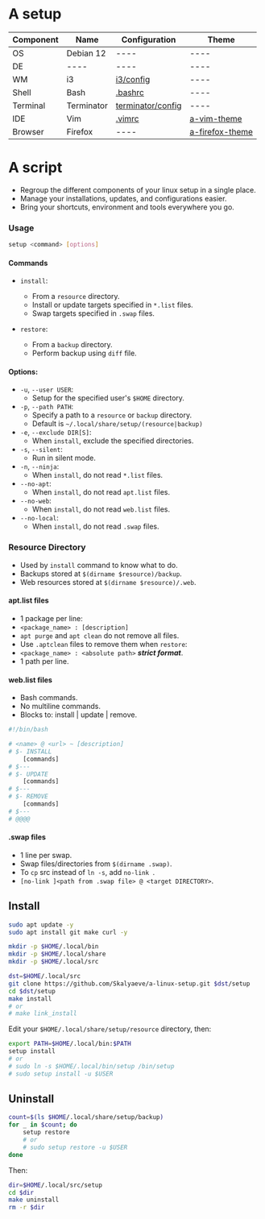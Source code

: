 # A setup
| Component | Name | Configuration | Theme |
|-|-|-|-|
| OS | Debian 12 | ---- | ---- |
| DE | ---- | ---- | ---- |
| WM | i3 |  [i3/config](https://github.com/Skalyaeve/a-linux-setup/blob/main/resource/ui/gui/i3/config)  | ---- |
| Shell | Bash |  [.bashrc](https://github.com/Skalyaeve/a-linux-setup/blob/main/resource/ui/terminal/bash/.bashrc)  | ---- |
| Terminal | Terminator |  [terminator/config](https://github.com/Skalyaeve/a-linux-setup/blob/main/resource/ui/terminal/terminator/config)  | ---- |
| IDE | Vim | [.vimrc](https://github.com/Skalyaeve/a-linux-setup/blob/main/resource/ui/ide/vim/.vimrc) | [a-vim-theme](https://github.com/Skalyaeve/a-vim-theme.git) |
| Browser | Firefox | ---- | [a-firefox-theme](https://github.com/Skalyaeve/a-firefox-theme.git) |

# A script
- Regroup the different components of your linux setup in a single place.
- Manage your installations, updates, and configurations easier.
- Bring your shortcuts, environment and tools everywhere you go.

### Usage
```sh
setup <command> [options]
```

#### Commands
- `install`:
    * From a `resource` directory.
    * Install or update targets specified in `*.list` files.
    * Swap targets specified in `.swap` files.

- `restore`:
    * From a `backup` directory.
    * Perform backup using `diff` file.

#### Options:
- `-u`, `--user USER`:
    * Setup for the specified user's `$HOME` directory.
- `-p`, `--path PATH`:
    * Specify a path to a `resource` or `backup` directory.
    * Default is `~/.local/share/setup/(resource|backup)`
- `-e`, `--exclude DIR[S]`:
    * When `install`, exclude the specified directories.
- `-s`, `--silent`:
    * Run in silent mode.
- `-n`, `--ninja`:
    * When `install`, do not read `*.list` files.
- `--no-apt`:
    * When `install`, do not read `apt.list` files.
- `--no-web`:
    * When `install`, do not read `web.list` files.
- `--no-local`:
    * When `install`, do not read `.swap` files.


### Resource Directory
- Used by `install` command to know what to do.
- Backups stored at `$(dirname $resource)/backup`.
- Web resources stored at `$(dirname $resource)/.web`.

#### apt.list files
- 1 package per line:
- `<package_name> : [description]`
- `apt purge` and `apt clean` do not remove all files.
- Use `.aptclean` files to remove them when `restore`:
- `<package_name> : <absolute path>` ***strict format***.
- 1 path per line.

#### web.list files
- Bash commands.
- No multiline commands.
- Blocks to: install | update | remove.
```sh
#!/bin/bash

# <name> @ <url> ~ [description]
# $- INSTALL
    [commands]
# $---
# $- UPDATE
    [commands]
# $---
# $- REMOVE
    [commands]
# $---
# @@@@
```

#### .swap files
- 1 line per swap.
- Swap files/directories from `$(dirname .swap)`.
- To `cp` src instead of `ln -s`, add `no-link `.
- `[no-link ]<path from .swap file> @ <target DIRECTORY>`.

## Install
```sh
sudo apt update -y
sudo apt install git make curl -y

mkdir -p $HOME/.local/bin
mkdir -p $HOME/.local/share
mkdir -p $HOME/.local/src

dst=$HOME/.local/src
git clone https://github.com/Skalyaeve/a-linux-setup.git $dst/setup
cd $dst/setup
make install
# or
# make link_install
```
Edit your `$HOME/.local/share/setup/resource` directory, then:
```sh
export PATH=$HOME/.local/bin:$PATH
setup install
# or
# sudo ln -s $HOME/.local/bin/setup /bin/setup
# sudo setup install -u $USER
```

## Uninstall
```sh
count=$(ls $HOME/.local/share/setup/backup)
for _ in $count; do
    setup restore
    # or
    # sudo setup restore -u $USER
done
```
Then:
```sh
dir=$HOME/.local/src/setup
cd $dir
make uninstall
rm -r $dir
```

